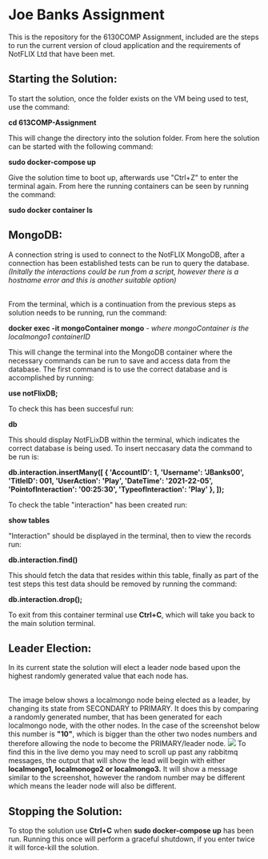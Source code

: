 <h1>Joe Banks Assignment</h1>
<p>This is the repository for the 6130COMP Assignment, included are the steps to run the current version of cloud application and the requirements of NotFLIX Ltd that have been met.</p>

<h2>Starting the Solution:</h2>

To start the solution, once the folder exists on the VM being used to test, use the command:

<b>cd 613COMP-Assignment</b>

This will change the directory into the solution folder. From here the solution can be started with the following command:

<b>sudo docker-compose up</b>

Give the solution time to boot up, afterwards use "Ctrl+Z" to enter the terminal again. From here the  running containers can be seen by running the command:

<b>sudo docker container ls</b>

<h2>MongoDB:</h2>
A connection string is used to connect to the NotFLIX MongoDB, after a connection has been established tests can be run to query the database. <i>(Initally the interactions could be run from a script, however there is a hostname error and this is another suitable option)</i>

<br>From the terminal, which is a continuation from the previous steps as solution needs to be running, run the command:

<b>docker exec -it mongoContainer mongo</b>  <i>- where mongoContainer is the localmongo1 containerID</i>

This will change the terminal into the MongoDB container where the necessary commands can be run to save and access data from the database. The first command is to use the correct database and is accomplished by running:

<b>use notFlixDB;</b>

To check this has been succesful run:

<b>db</b>

This should display NotFLixDB within the terminal, which indicates the correct database is being used. To insert neccasary data the command to be run is:

<b>db.interaction.insertMany([
  { 'AccountID': 1, 'Username': 'JBanks00', 'TitleID': 001, 'UserAction': 'Play', 'DateTime': '2021-22-05', 'PointofInteraction': '00:25:30', 'TypeofInteraction': 'Play' },
]);</b>

To check the table "interaction" has been created run:

<b>show tables</b>

"Interaction" should be displayed in the terminal, then to view the records run:

<b>db.interaction.find()</b>

This should fetch the data that resides within this table, finally as part of the test steps this test data should be removed by running the command:

<b>db.interaction.drop();</b>

To exit from this container terminal use <b>Ctrl+C</b>, which will take you back to the main solution terminal.

<h2>Leader Election:</h2>
In its current state the solution will elect a leader node based upon the highest randomly generated value that each node has.

<br>The image below shows a localmongo node being elected as a leader, by changing its state from SECONDARY to PRIMARY. It does this by comparing a randomly generated number, that has been generated for each localmongo node, with the other nodes. In the case of the screenshot below this number is <b>"10"</B>, which is bigger than the other two nodes numbers and therefore allowing the node to become the PRIMARY/leader node.
<img src="https://user-images.githubusercontent.com/46931166/164703121-401f27b9-ef2a-4608-97c9-a558a3a1cf7d.png">
To find this in the live demo you may need to scroll up past any rabbitmq messages, the output that will show the lead will begin with either <b>localmongo1, localmonogo2 or localmongo3.</b> It will show a message similar to the screenshot, however the random number may be different which means the leader node will also be different.

<h2>Stopping the Solution:</h2>
To stop the solution use <b>Ctrl+C</b> when <b>sudo docker-compose up</b> has been run. Running this once will perform a graceful shutdown, if you enter twice it will force-kill the solution.
